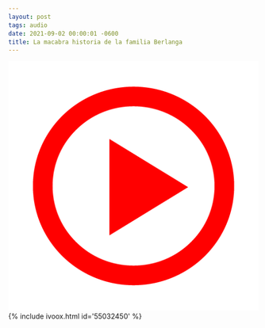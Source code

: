 ```yaml
---
layout: post
tags: audio
date: 2021-09-02 00:00:01 -0600
title: La macabra historia de la familia Berlanga
---
```

![Play](/images/play.png)
{% include ivoox.html id='55032450' %}
